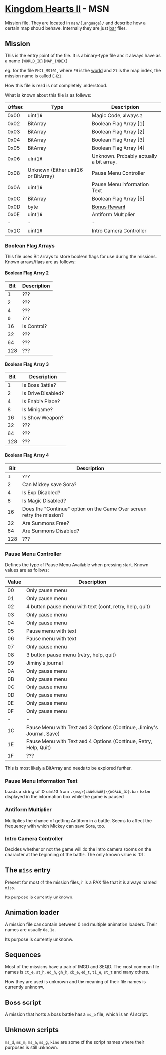 # [Kingdom Hearts II](../../index.md) - MSN

Mission file. They are located in `msn/{language}/` and describe how a certain map should behave. Internally they are just [bar](bar.md) files.

## Mission

This is the entry point of the file. It is a binary-type file and it always have as a name `{WORLD_ID}{MAP_INDEX}`

eg. for the file `EH21_MS101`, where `EH` is the [world](../../worlds.md) and `21` is the map index, the mission name is called `EH21`.

How this file is read is not completely understood.

What is known about this file is as follows:

| Offset | Type   | Description |
|--------|--------|-------------|
| 0x00   | uint16 | Magic Code, always `2`
| 0x02   | BitArray | Boolean Flag Array [1]
| 0x03   | BitArray | Boolean Flag Array [2]
| 0x04   | BitArray | Boolean Flag Array [3]
| 0x05   | BitArray | Boolean Flag Array [4]
| 0x06   | uint16 | Unknown. Probably actually a bit array.
| 0x08   | Unknown (Either uint16 or BitArray) | Pause Menu Controller
| 0x0A   | uint16 | Pause Menu Information Text
| 0x0C   | BitArray | Boolean Flag Array [5]
| 0x0D   | byte | [Bonus Reward](00battle.md#bons)
| 0x0E   | uint16 | Antiform Multiplier
| - | - | -
| 0x1C | uint16 | Intro Camera Controller


### Boolean Flag Arrays

This file uses Bit Arrays to store boolean flags for use during the missions. Known arrays/flags are as follows:

#### Boolean Flag Array 2

| Bit | Description |
|-----|-------------|
| 1 | ???
| 2 | ???
| 4 | ???
| 8 | ???
| 16 | Is Control?
| 32 | ???
| 64 | ???
| 128 | ???

#### Boolean Flag Array 3

| Bit | Description |
|-----|-------------|
| 1 | Is Boss Battle?
| 2 | Is Drive Disabled?
| 4 | Is Enable Place?
| 8 | Is Minigame?
| 16 | Is Show Weapon?
| 32 | ???
| 64 | ???
| 128 | ???

#### Boolean Flag Array 4

| Bit | Description |
|-----|-------------|
| 1 | ??? 
| 2 | Can Mickey save Sora? 
| 4 | Is Exp Disabled?
| 8 | Is Magic Disabled?
| 16 | Does the "Continue" option on the Game Over screen retry the mission?
| 32 | Are Summons Free?
| 64 | Are Summons Disabled?
| 128 | ???

### Pause Menu Controller
Defines the type of Pause Menu Available when pressing start. Known values are as follows:

| Value | Description |
|-------|-------------|
| 00 | Only pause menu
| 01 | Only pause menu
| 02 | 4 button pause menu with text (cont, retry, help, quit)
| 03 | Only pause menu
| 04 | Only pause menu
| 05 | Pause menu with text
| 06 | Pause menu with text
| 07 | Only pause menu
| 08 | 3 button pause menu (retry, help, quit)
| 09 | Jiminy's journal
| 0A | Only pause menu
| 0B | Only pause menu
| 0C | Only pause menu
| 0D | Only pause menu
| 0E | Only pause menu
| 0F | Only pause menu
| -|-
| 1C | Pause Menu with Text and 3 Options (Continue, Jiminy's Journal, Save)
| 1E | Pause Menu with Text and 4 Options (Continue, Retry, Help, Quit)
| 1F | ???

This is most likely a BitArray and needs to be explored further.

### Pause Menu Information Text
Loads a string of ID uint16 from `.\msg\{LANGUAGE}\{WORLD_ID}.bar` to be displayed in the information box while the game is paused.

### Antiform Multiplier
Multiplies the chance of getting Antiform in a battle. Seems to affect the frequency with which Mickey can save Sora, too.

### Intro Camera Controller
Decides whether or not the game will do the intro camera zooms on the character at the beginning of the battle. The only known value is '01'.

## The `miss` entry

Present for most of the mission files, it is a PAX file that it is always named `miss`.

Its purpose is currently unknown.

## Animation loader

A mission file can contain between 0 and multiple animation loaders. Their names are usually `0a`, `1a`.

Its purpose is currently unknonw.

## Sequences

Most of the missions have a pair of IMGD and SEQD. The most common file names is `ct_e`, `st_h`, `ed_h`, `gh_h`, `cb_e`, `ed_t`, `ti_e`, `st_t` and many others.

How they are used is unknown and the meaning of their file names is currently unknonw.

## Boss script

A mission that hosts a boss battle has a `ms_b` file, which is an AI script.

## Unknown scripts

`ms_d`, `ms_m`, `ms_a`, `ms_g`, `kino` are some of the script names where their purposes is still unknown.
